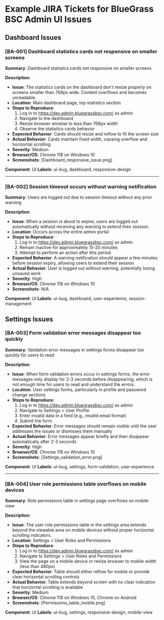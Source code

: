 # Example JIRA Tickets for BlueGrass BSC Admin UI Issues

## Dashboard Issues

### [BA-001] Dashboard statistics cards not responsive on smaller screens

**Summary**: Dashboard statistics cards not responsive on smaller screens

**Description**:
- **Issue**: The statistics cards on the dashboard don't resize properly on screens smaller than 768px wide. Content overflows and becomes unreadable.
- **Location**: Main dashboard page, top statistics section
- **Steps to Reproduce**:
  1. Log in to https://dev.admin.bluegrassbsc.com/ as admin
  2. Navigate to the dashboard
  3. Resize browser window to less than 768px width
  4. Observe the statistics cards behavior
- **Expected Behavior**: Cards should resize and reflow to fit the screen size
- **Actual Behavior**: Cards maintain fixed width, causing overflow and horizontal scrolling
- **Severity**: Medium
- **Browser/OS**: Chrome 118 on Windows 10
- **Screenshots**: [Dashboard_responsive_issue.png]

**Component**: UI
**Labels**: ui-bug, dashboard, responsive-design

---

### [BA-002] Session timeout occurs without warning notification

**Summary**: Users are logged out due to session timeout without any prior warning

**Description**:
- **Issue**: When a session is about to expire, users are logged out automatically without receiving any warning to extend their session.
- **Location**: Occurs across the entire admin portal
- **Steps to Reproduce**:
  1. Log in to https://dev.admin.bluegrassbsc.com/ as admin
  2. Remain inactive for approximately 15-20 minutes
  3. Attempt to perform an action after this period
- **Expected Behavior**: A warning notification should appear a few minutes before session expiry, allowing users to extend their session
- **Actual Behavior**: User is logged out without warning, potentially losing unsaved work
- **Severity**: High
- **Browser/OS**: Chrome 118 on Windows 10
- **Screenshots**: N/A

**Component**: UI
**Labels**: ui-bug, dashboard, user-experience, session-management

## Settings Issues

### [BA-003] Form validation error messages disappear too quickly

**Summary**: Validation error messages in settings forms disappear too quickly for users to read

**Description**:
- **Issue**: When form validation errors occur in settings forms, the error messages only display for 2-3 seconds before disappearing, which is not enough time for users to read and understand the errors.
- **Location**: User settings forms, particularly in profile and password change sections
- **Steps to Reproduce**:
  1. Log in to https://dev.admin.bluegrassbsc.com/ as admin
  2. Navigate to Settings > User Profile
  3. Enter invalid data in a field (e.g., invalid email format)
  4. Submit the form
- **Expected Behavior**: Error messages should remain visible until the user addresses the issues or dismisses them manually
- **Actual Behavior**: Error messages appear briefly and then disappear automatically after 2-3 seconds
- **Severity**: High
- **Browser/OS**: Chrome 118 on Windows 10
- **Screenshots**: [Settings_validation_error.png]

**Component**: UI
**Labels**: ui-bug, settings, form-validation, user-experience

---

### [BA-004] User role permissions table overflows on mobile devices

**Summary**: Role permissions table in settings page overflows on mobile view

**Description**:
- **Issue**: The user role permissions table in the settings area extends beyond the viewable area on mobile devices without proper horizontal scrolling indicators.
- **Location**: Settings > User Roles and Permissions
- **Steps to Reproduce**:
  1. Log in to https://dev.admin.bluegrassbsc.com/ as admin
  2. Navigate to Settings > User Roles and Permissions
  3. View the page on a mobile device or resize browser to mobile width (less than 480px)
- **Expected Behavior**: Table should either reflow for mobile or provide clear horizontal scrolling controls
- **Actual Behavior**: Table extends beyond screen with no clear indication that horizontal scrolling is available
- **Severity**: Medium
- **Browser/OS**: Chrome 118 on Windows 10, Chrome on Android
- **Screenshots**: [Permissions_table_mobile.png]

**Component**: UI
**Labels**: ui-bug, settings, responsive-design, mobile-view 